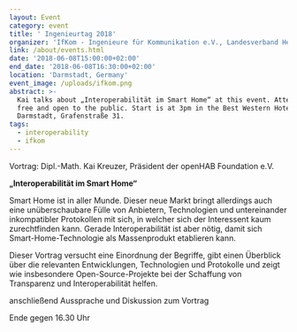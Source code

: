 ```yaml
---
layout: Event
category: event
title: ' Ingenieurtag 2018'
organizer: 'IfKom - Ingenieure für Kommunikation e.V., Landesverband Hessen'
link: /about/events.html
date: '2018-06-08T15:00:00+02:00'
end_date: '2018-06-08T16:30:00+02:00'
location: 'Darmstadt, Germany'
event_image: /uploads/ifkom.png
abstract: >-
  Kai talks about „Interoperabilität im Smart Home“ at this event. Attendance is
  free and open to the public. Start is at 3pm in the Best Western Hotel
  Darmstadt, Grafenstraße 31.
tags:
  - interoperability
  - ifkom
---
```

Vortrag: Dipl.-Math. Kai Kreuzer, Präsident der openHAB Foundation e.V.

**„Interoperabilität im Smart Home“**

Smart Home ist in aller Munde. Dieser neue Markt bringt allerdings auch eine unüberschaubare Fülle von Anbietern, Technologien und untereinander inkompatibler Protokollen mit sich, in welcher sich der Interessent kaum zurechtfinden kann. Gerade Interoperabilität ist aber nötig, damit sich Smart-Home-Technologie als Massenprodukt etablieren kann.

Dieser Vortrag versucht eine Einordnung der Begriffe, gibt einen Überblick über die relevanten Entwicklungen, Technologien und Protokolle und zeigt wie insbesondere Open-Source-Projekte bei der Schaffung von Transparenz und Interoperabilität helfen.

 

anschließend Aussprache und Diskussion zum Vortrag



Ende gegen 16.30 Uhr
